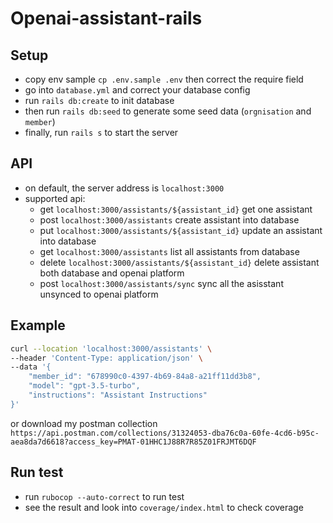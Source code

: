 # Openai-assistant-rails

## Setup
- copy env sample `cp .env.sample .env` then correct the require field
- go into `database.yml` and correct your database config
- run `rails db:create` to init database
- then run `rails db:seed` to generate some seed data (`orgnisation` and `member`)
- finally, run `rails s` to start the server

## API
- on default, the server address is `localhost:3000`
- supported api:
  - get `localhost:3000/assistants/${assistant_id}` get one assistant
  - post `localhost:3000/assistants` create assistant into database
  - put `localhost:3000/assistants/${assistant_id}` update an assistant into database
  - get `localhost:3000/assistants` list all assistants from database
  - delete `localhost:3000/assistants/${assistant_id}` delete assistant both database and openai platform
  - post `localhost:3000/assistants/sync` sync all the asisstant unsynced to openai platform

## Example
```bash
curl --location 'localhost:3000/assistants' \
--header 'Content-Type: application/json' \
--data '{
    "member_id": "678990c0-4397-4b69-84a8-a21ff11dd3b8",
    "model": "gpt-3.5-turbo",
    "instructions": "Assistant Instructions"
}'
```
or download my postman collection `https://api.postman.com/collections/31324053-dba76c0a-60fe-4cd6-b95c-aea8da7d6618?access_key=PMAT-01HHC1J88R7R85Z01FRJMT6DQF`

## Run test
- run `rubocop --auto-correct` to run test
- see the result and look into `coverage/index.html` to check coverage